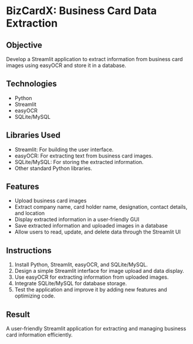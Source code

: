 # BizCardX: Business Card Data Extraction

## Objective
Develop a Streamlit application to extract information from business card images using easyOCR and store it in a database.

## Technologies
- Python
- Streamlit
- easyOCR
- SQLite/MySQL

## Libraries Used
- Streamlit: For building the user interface.
- easyOCR: For extracting text from business card images.
- SQLite/MySQL: For storing the extracted information.
- Other standard Python libraries.

## Features
- Upload business card images
- Extract company name, card holder name, designation, contact details, and location
- Display extracted information in a user-friendly GUI
- Save extracted information and uploaded images in a database
- Allow users to read, update, and delete data through the Streamlit UI

## Instructions
1. Install Python, Streamlit, easyOCR, and SQLite/MySQL.
2. Design a simple Streamlit interface for image upload and data display.
3. Use easyOCR for extracting information from uploaded images.
4. Integrate SQLite/MySQL for database storage.
5. Test the application and improve it by adding new features and optimizing code.

## Result
A user-friendly Streamlit application for extracting and managing business card information efficiently.
